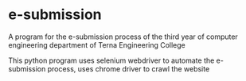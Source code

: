 # e-submission
A program for the e-submission process of the third year of computer engineering department of Terna Engineering College

This python program uses selenium webdriver to automate the e-submission process, uses chrome driver to crawl the website

